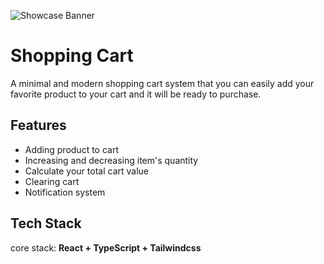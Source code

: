 ![Showcase Banner](assets/preview)

# Shopping Cart

A minimal and modern shopping cart system that you can easily add your favorite product to your cart and it will be ready to purchase.

## Features

- Adding product to cart
- Increasing and decreasing item's quantity
- Calculate your total cart value
- Clearing cart
- Notification system

## Tech Stack

core stack: **React + TypeScript + Tailwindcss**